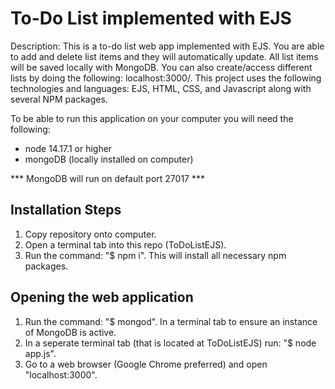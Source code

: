 # To-Do List implemented with EJS

Description: This is a to-do list web app implemented with EJS. You are able to add and delete list items and they will automatically update.
All list items will be saved locally with MongoDB. You can also create/access different lists by doing the following: localhost:3000/<new-list-name>.
This project uses the following technologies and languages: EJS, HTML, CSS, and Javascript along with several NPM packages.

To be able to run this application on your computer you will need the following:

- node 14.17.1 or higher
- mongoDB (locally installed on computer)

*** MongoDB will run on default port 27017 ***

## Installation Steps
1. Copy repository onto computer.
2. Open a terminal tab into this repo (ToDoListEJS).
3. Run the command: "$ npm i". This will install all necessary npm packages.

## Opening the web application
1. Run the command: "$ mongod". In a terminal tab to ensure an instance of MongoDB is active.
2. In a seperate terminal tab (that is located at ToDoListEJS) run: "$ node app.js".
3. Go to a web browser (Google Chrome preferred) and open "localhost:3000".
